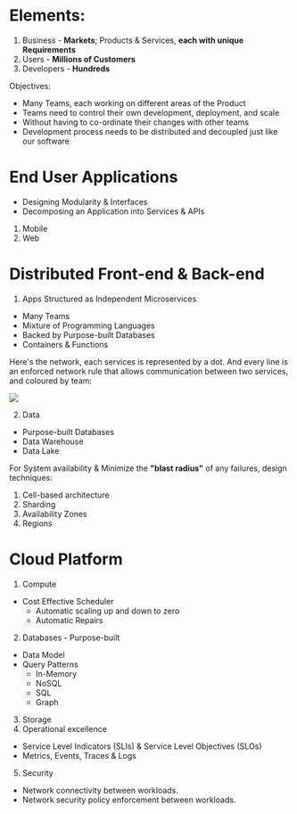 # Elements:
1. Business - **Markets**; Products & Services, **each with unique Requirements**
2. Users - **Millions of Customers**
3. Developers - **Hundreds**

Objectives:
* Many Teams, each working on different areas of the Product
* Teams need to control their own development, deployment, and scale
* Without having to co-ordinate their changes with other teams
* Development process needs to be distributed and decoupled just like our software

# End User Applications
* Designing Modularity & Interfaces
* Decomposing an Application into Services & APIs

1. Mobile
2. Web

# Distributed Front-end & Back-end
1. Apps Structured as Independent Microservices
* Many Teams
* Mixture of Programming Languages
* Backed by Purpose-built Databases
* Containers & Functions

Here's the network, each services is represented by a dot. And every line is an enforced network rule that allows communication between two services, and coloured by team:

![](https://images.ctfassets.net/ro61k101ee59/2bmS9TVlJc5einK9YLBY3V/992367961e649dd0343a3486616601fd/Image-1.png?w=1348&q=90)

2. Data
* Purpose-built Databases
* Data Warehouse
* Data Lake

For System availability & Minimize the **"blast radius"** of any failures, design techniques:
1. Cell-based architecture
2. Sharding
3. Availability Zones
4. Regions

# Cloud Platform
1. Compute
* Cost Effective Scheduler 
    * Automatic scaling up and down to zero
    * Automatic Repairs
2. Databases - Purpose-built
* Data Model
* Query Patterns
   * In-Memory
   * NoSQL
   * SQL
   * Graph
3. Storage
4. Operational excellence
* Service Level Indicators (SLIs) & Service Level Objectives (SLOs)
* Metrics, Events, Traces & Logs
5. Security
* Network connectivity between workloads.
* Network security policy enforcement between workloads.
